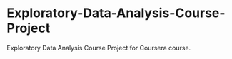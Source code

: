 # Exploratory-Data-Analysis-Course-Project
Exploratory Data Analysis Course Project for Coursera course.
